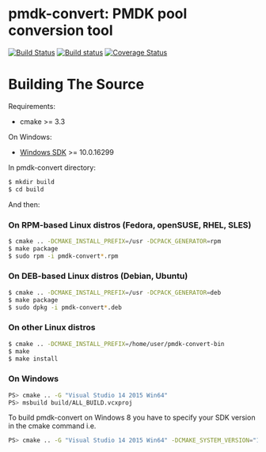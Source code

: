 pmdk-convert: PMDK pool conversion tool
=======================================

[![Build Status](https://travis-ci.org/pmem/pmdk-convert.svg?branch=master)](https://travis-ci.org/pmem/pmdk-convert)
[![Build status](https://ci.appveyor.com/api/projects/status/github/pmem/pmdk-convert?branch/master?svg=true&pr=false)](https://ci.appveyor.com/project/pmem/pmdk-convert/branch/master)
[![Coverage Status](https://codecov.io/github/pmem/pmdk-convert/coverage.svg?branch=master)](https://codecov.io/gh/pmem/pmdk-convert/branch/master)

# Building The Source #

Requirements:
- cmake >= 3.3

On Windows:
- [Windows SDK](https://developer.microsoft.com/en-us/windows/downloads/windows-10-sdk) >= 10.0.16299

In pmdk-convert directory:

```sh
$ mkdir build
$ cd build
```

And then:

### On RPM-based Linux distros (Fedora, openSUSE, RHEL, SLES) ###

```sh
$ cmake .. -DCMAKE_INSTALL_PREFIX=/usr -DCPACK_GENERATOR=rpm
$ make package
$ sudo rpm -i pmdk-convert*.rpm
```

### On DEB-based Linux distros (Debian, Ubuntu) ###

```sh
$ cmake .. -DCMAKE_INSTALL_PREFIX=/usr -DCPACK_GENERATOR=deb
$ make package
$ sudo dpkg -i pmdk-convert*.deb
```

### On other Linux distros ###
```sh
$ cmake .. -DCMAKE_INSTALL_PREFIX=/home/user/pmdk-convert-bin
$ make
$ make install
```

### On Windows ###

```sh
PS> cmake .. -G "Visual Studio 14 2015 Win64"
PS> msbuild build/ALL_BUILD.vcxproj
```

To build pmdk-convert on Windows 8 you have to specify your SDK version in the cmake command i.e.
```sh
PS> cmake .. -G "Visual Studio 14 2015 Win64" -DCMAKE_SYSTEM_VERSION="10.0.26624"
```

